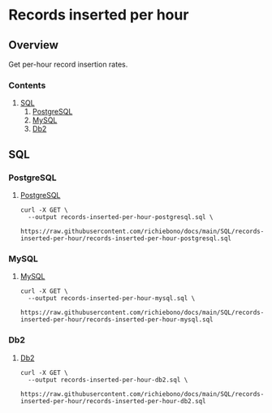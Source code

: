 # Records inserted per hour

## Overview

Get per-hour record insertion rates.

### Contents

1. [SQL](#sql)
    1. [PostgreSQL](#postgresql)
    1. [MySQL](#mysql)
    1. [Db2](#db2)

## SQL

### PostgreSQL

1. [PostgreSQL](records-inserted-per-hour-postgresql.sql)

    ```console
    curl -X GET \
      --output records-inserted-per-hour-postgresql.sql \
      https://raw.githubusercontent.com/richiebono/docs/main/SQL/records-inserted-per-hour/records-inserted-per-hour-postgresql.sql
    ```

### MySQL

1. [MySQL](records-inserted-per-hour-mysql.sql)

    ```console
    curl -X GET \
      --output records-inserted-per-hour-mysql.sql \
      https://raw.githubusercontent.com/richiebono/docs/main/SQL/records-inserted-per-hour/records-inserted-per-hour-mysql.sql
    ```

### Db2

1. [Db2](records-inserted-per-hour-db2.sql)

    ```console
    curl -X GET \
      --output records-inserted-per-hour-db2.sql \
      https://raw.githubusercontent.com/richiebono/docs/main/SQL/records-inserted-per-hour/records-inserted-per-hour-db2.sql
    ```
